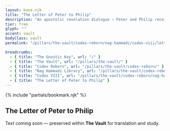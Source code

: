 ```yaml
---
layout: base.njk
title: "The Letter of Peter to Philip"
description: "An apostolic revelation dialogue — Peter and Philip receive hidden teachings from the risen Christ."
tier: free
glyph: "🕯"
accent: vault
bodyClass: vault
permalink: "/pillars/the-vault/codex-reborn/nag-hammadi/codex-viii/letter-of-peter-to-philip/index.html"

breadcrumbs:
  - { title: "The Gnostic Key", url: "/" }
  - { title: "The Vault", url: "/pillars/the-vault/" }
  - { title: "Codex Reborn", url: "/pillars/the-vault/codex-reborn/" }
  - { title: "Nag Hammadi Library", url: "/pillars/the-vault/codex-reborn/nag-hammadi/" }
  - { title: "Codex VIII", url: "/pillars/the-vault/codex-reborn/nag-hammadi/codex-viii/" }
  - { title: "The Letter of Peter to Philip" }
---
```


<main class="main-content">
  <section class="content-container">
    {% include "partials/bookmark.njk" %}
    <h2>The Letter of Peter to Philip</h2>
    <p>Text coming soon — preserved within <strong>The Vault</strong> for translation and study.</p>
  </section>
</main>
